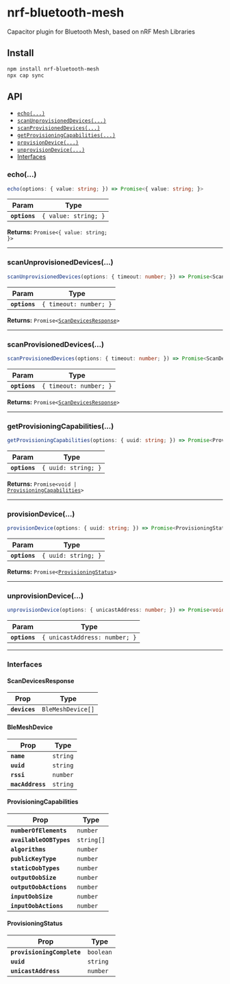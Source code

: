 # nrf-bluetooth-mesh

Capacitor plugin for Bluetooth Mesh, based on nRF Mesh Libraries

## Install

```bash
npm install nrf-bluetooth-mesh
npx cap sync
```

## API

<docgen-index>

* [`echo(...)`](#echo)
* [`scanUnprovisionedDevices(...)`](#scanunprovisioneddevices)
* [`scanProvisionedDevices(...)`](#scanprovisioneddevices)
* [`getProvisioningCapabilities(...)`](#getprovisioningcapabilities)
* [`provisionDevice(...)`](#provisiondevice)
* [`unprovisionDevice(...)`](#unprovisiondevice)
* [Interfaces](#interfaces)

</docgen-index>

<docgen-api>
<!--Update the source file JSDoc comments and rerun docgen to update the docs below-->

### echo(...)

```typescript
echo(options: { value: string; }) => Promise<{ value: string; }>
```

| Param         | Type                            |
| ------------- | ------------------------------- |
| **`options`** | <code>{ value: string; }</code> |

**Returns:** <code>Promise&lt;{ value: string; }&gt;</code>

--------------------


### scanUnprovisionedDevices(...)

```typescript
scanUnprovisionedDevices(options: { timeout: number; }) => Promise<ScanDevicesResponse>
```

| Param         | Type                              |
| ------------- | --------------------------------- |
| **`options`** | <code>{ timeout: number; }</code> |

**Returns:** <code>Promise&lt;<a href="#scandevicesresponse">ScanDevicesResponse</a>&gt;</code>

--------------------


### scanProvisionedDevices(...)

```typescript
scanProvisionedDevices(options: { timeout: number; }) => Promise<ScanDevicesResponse>
```

| Param         | Type                              |
| ------------- | --------------------------------- |
| **`options`** | <code>{ timeout: number; }</code> |

**Returns:** <code>Promise&lt;<a href="#scandevicesresponse">ScanDevicesResponse</a>&gt;</code>

--------------------


### getProvisioningCapabilities(...)

```typescript
getProvisioningCapabilities(options: { uuid: string; }) => Promise<ProvisioningCapabilities | void>
```

| Param         | Type                           |
| ------------- | ------------------------------ |
| **`options`** | <code>{ uuid: string; }</code> |

**Returns:** <code>Promise&lt;void | <a href="#provisioningcapabilities">ProvisioningCapabilities</a>&gt;</code>

--------------------


### provisionDevice(...)

```typescript
provisionDevice(options: { uuid: string; }) => Promise<ProvisioningStatus>
```

| Param         | Type                           |
| ------------- | ------------------------------ |
| **`options`** | <code>{ uuid: string; }</code> |

**Returns:** <code>Promise&lt;<a href="#provisioningstatus">ProvisioningStatus</a>&gt;</code>

--------------------


### unprovisionDevice(...)

```typescript
unprovisionDevice(options: { unicastAddress: number; }) => Promise<void>
```

| Param         | Type                                     |
| ------------- | ---------------------------------------- |
| **`options`** | <code>{ unicastAddress: number; }</code> |

--------------------


### Interfaces


#### ScanDevicesResponse

| Prop          | Type                         |
| ------------- | ---------------------------- |
| **`devices`** | <code>BleMeshDevice[]</code> |


#### BleMeshDevice

| Prop             | Type                |
| ---------------- | ------------------- |
| **`name`**       | <code>string</code> |
| **`uuid`**       | <code>string</code> |
| **`rssi`**       | <code>number</code> |
| **`macAddress`** | <code>string</code> |


#### ProvisioningCapabilities

| Prop                    | Type                  |
| ----------------------- | --------------------- |
| **`numberOfElements`**  | <code>number</code>   |
| **`availableOOBTypes`** | <code>string[]</code> |
| **`algorithms`**        | <code>number</code>   |
| **`publicKeyType`**     | <code>number</code>   |
| **`staticOobTypes`**    | <code>number</code>   |
| **`outputOobSize`**     | <code>number</code>   |
| **`outputOobActions`**  | <code>number</code>   |
| **`inputOobSize`**      | <code>number</code>   |
| **`inputOobActions`**   | <code>number</code>   |


#### ProvisioningStatus

| Prop                       | Type                 |
| -------------------------- | -------------------- |
| **`provisioningComplete`** | <code>boolean</code> |
| **`uuid`**                 | <code>string</code>  |
| **`unicastAddress`**       | <code>number</code>  |

</docgen-api>
